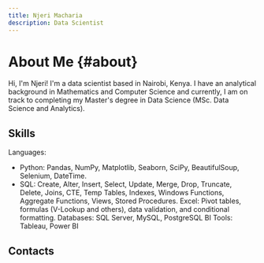 ```yaml
---
title: Njeri Macharia
description: Data Scientist
---
```


# About Me {#about}
Hi, I'm Njeri!  I'm a data scientist based in Nairobi, Kenya. I have an analytical background in Mathematics and Computer Science and currently, I am on track to completing my Master's degree in Data Science (MSc. Data Science and Analytics).

## Skills

Languages:
- Python: Pandas, NumPy, Matplotlib, Seaborn, SciPy, BeautifulSoup, Selenium, DateTime.
- SQL: Create, Alter, Insert, Select, Update, Merge, Drop, Truncate, Delete, Joins, CTE, Temp Tables, Indexes, Windows Functions, Aggregate Functions, Views, Stored Procedures.
Excel: Pivot tables, formulas (V-Lookup and others), data validation, and conditional formatting.
Databases: SQL Server, MySQL, PostgreSQL
BI Tools: Tableau, Power BI

## Contacts




